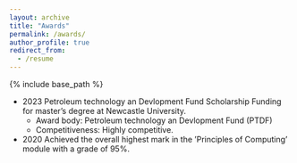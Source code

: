 ```yaml
---
layout: archive
title: "Awards"
permalink: /awards/
author_profile: true
redirect_from:
  - /resume
---
```

{% include base_path %}

* 2023 Petroleum technology an Devlopment Fund Scholarship Funding for master’s degree at Newcastle University.
    * Award body: Petroleum technology an Devlopment Fund (PTDF)
    * Competitiveness: Highly competitive.
* 2020 Achieved the overall highest mark in the ’Principles of Computing’ module with a grade of 95%.
